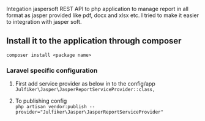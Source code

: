 Integation jaspersoft REST API to php application to manage report in all format as jasper provided like pdf, docx and xlsx etc. I tried to make it easier to integration with jasper soft.   
 
## Install it to the application through composer   
`composer install <package name>`

### Laravel specific configuration 
1. First add service provider as below in to the config/app   
`Julfiker\Jasper\JasperReportServiceProvider::class,`  
   
2. To publishing config   
`php artisan vendor:publish --provider="Julfiker\Jasper\JasperReportServiceProvider"`


